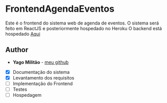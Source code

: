 # FrontendAgendaEventos
Este é o frontend do sistema web de agenda de eventos. 
O sistema será feito em ReactJS e posteriormente hospedado no Heroku
O backend está hospedado  [Aqui](https://github.com/YagoMilitao/BackendAgendaEventos)

## Author

* **Yago Militão** -  [meu github](https://github.com/YagoMilitao)

- [x] Documentação do sistema
- [x] Levantamento dos requisitos
- [ ] Implementação do Frontend
- [ ] Testes
- [ ] Hospedagem
